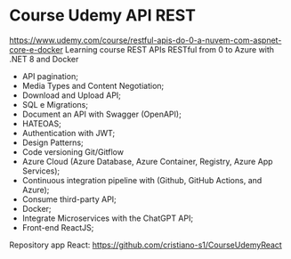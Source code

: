 # Course Udemy API REST
https://www.udemy.com/course/restful-apis-do-0-a-nuvem-com-aspnet-core-e-docker
Learning course REST APIs RESTful from 0 to Azure with .NET 8 and Docker

 - API pagination;
 - Media Types and Content Negotiation;
 - Download and Upload API;
 - SQL e Migrations;
 - Document an API with Swagger (OpenAPI);
 - HATEOAS;
 - Authentication with JWT;
 - Design Patterns;
 - Code versioning Git/Gitflow
 - Azure Cloud (Azure Database, Azure Container, Registry, Azure App Services);
 - Continuous integration pipeline with (Github, GitHub Actions, and Azure);
 - Consume third-party API;
 - Docker;
 - Integrate Microservices with the ChatGPT API;
 - Front-end ReactJS;

Repository app React: https://github.com/cristiano-s1/CourseUdemyReact


